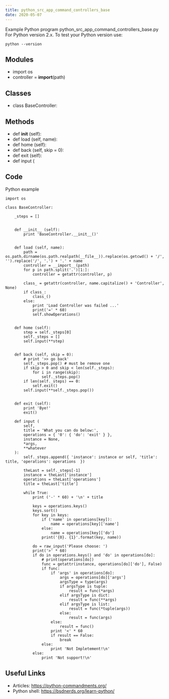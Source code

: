 ```yaml
---
title: python_src_app_command_controllers_base
date: 2020-05-07
---
```

Example Python program python_src_app_command_controllers_base.py
For Python version 2.x.
To test your Python version use:

    python --version

## Modules

* import os
* controller = __import__(path)

## Classes

* class BaseController:

## Methods

* def __init__ (self):
* def load (self, name):
* def home (self):
* def back (self, skip = 0):
* def exit (self):
* def input (

## Code

Python example

    import os
    
    class BaseController:
    
        _steps = []
    
    
        def __init__ (self):
            print 'BaseController.__init__()'
    
    
        def load (self, name):
            path = os.path.dirname(os.path.realpath(__file__)).replace(os.getcwd() + '/', '').replace('/', '.') + '.' + name
            controller = __import__(path)
            for p in path.split('.')[1:]:
                controller = getattr(controller, p)
    
            class_ = getattr(controller, name.capitalize() + 'Controller', None)
            if class_:
                class_()
            else:
                print 'Load Controller was failed ...'
                print('=' * 60)
                self.showOperations()
    
    
        def home (self):
            step = self._steps[0]
            self._steps = []
            self.input(**step)
    
    
        def back (self, skip = 0):
            # print '>> go back'
            self._steps.pop() # must be remove one
            if skip > 0 and skip < len(self._steps):
                for i in range(skip):
                    self._steps.pop()
            if len(self._steps) == 0:
                self.exit()
            self.input(**self._steps.pop())
    
    
        def exit (self):
            print 'Bye!'
            exit()
    
        def input (
            self,
            title = 'What you can do below:',
            operations = { '0': { 'do': 'exit' } },
            instance = None,
            *args,
            **whatever
        ):
            self._steps.append({ 'instance': instance or self, 'title': title, 'operations': operations  })
    
            theLast = self._steps[-1]
            instance = theLast['instance']
            operations = theLast['operations']
            title = theLast['title']
    
            while True:
                print ('-' * 60) + '\n' + title
    
                keys = operations.keys()
                keys.sort()
                for key in keys:
                    if ('name' in operations[key]):
                        name = operations[key]['name']
                    else:
                        name = operations[key]['do']
                    print('{0}. {1}'.format(key, name))
    
                do = raw_input('Please choose: ')
                print('>' * 60)
                if do in operations.keys() and 'do' in operations[do]:
                    # print(operations[do])
                    func = getattr(instance, operations[do]['do'], False)
                    if func:
                        if 'args' in operations[do]:
                            args = operations[do]['args']
                            argsType = type(args)
                            if argsType is tuple:
                                result = func(*args)
                            elif argsType is dict:
                                result = func(**args)
                            elif argsType is list:
                                result = func(*tuple(args))
                            else:
                                result = func(args)
                        else:
                            result = func()
                        print '<' * 60
                        if result == False:
                            break
                    else:
                        print 'Not Impletement!\n'
                else:
                    print 'Not support!\n'
    

## Useful Links

- Articles: https://python-commandments.org/
- Python shell: https://bsdnerds.org/learn-python/
